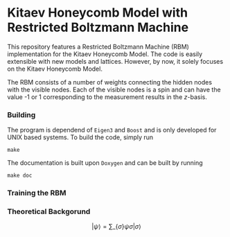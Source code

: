 # Kitaev Honeycomb Model with Restricted Boltzmann Machine

This repository features a Restricted Boltzmann Machine (RBM) implementation
for the Kitaev Honeycomb Model. The code is easily extensible with new models
and lattices. However, by now, it solely focuses on the Kitaev Honeycomb Model.

The RBM consists of a number of weights connecting the hidden nodes with the
visible nodes. Each of the visible nodes is a spin and can have the value -1 or
1 corresponding to the measurement results in the $`z`$-basis.

### Building

The program is dependend of `Eigen3` and `Boost` and is only developed for UNIX
based systems. To build the code, simply run

```
make
```

The documentation is built upon `Doxygen` and can be built by running

```
make doc
```

### Training the RBM

### Theoretical Backgorund

```math
| \psi\rangle = \sum\_{\{\sigma\}}\psi{\sigma}|\sigma\rangle
```
